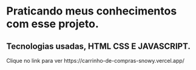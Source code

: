 <h1>Praticando meus conhecimentos com esse projeto.</h1>

<h2>Tecnologias usadas, HTML CSS E JAVASCRIPT.</h2>

<p>Clique no link para ver  https://carrinho-de-compras-snowy.vercel.app/</p>
